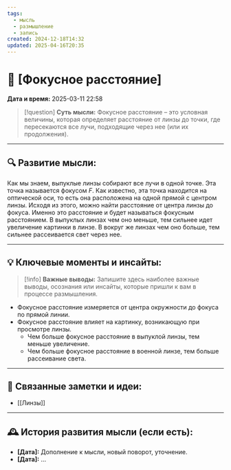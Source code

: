 ```yaml
---
tags:
  - мысль
  - размышление
  - запись
created: 2024-12-18T14:32
updated: 2025-04-16T20:35
---
```


# 💭  [Фокусное расстояние]

**Дата и время:** 2025-03-11 22:58

> [!question] **Суть мысли:**
> Фокусное расстояние – это условная величины, которая определяет расстояние от линзы до точки, где пересекаются все лучи, подходящие через нее (или их продолжения).

---

## 🔍 Развитие мысли:

Как мы знаем, выпуклые линзы собирают все лучи в одной точке. Эта точка называется фокусом $F$. Как известно, эта точка находится на оптической оси, то есть она расположена на одной прямой с центром линзы. Исходя из этого, можно найти расстояние от центра линзы до фокуса. Именно это расстояние и будет называться фокусным расстоянием. В выпуклых линзах чем оно меньше, тем сильнее идет увеличение картинки в линзе. В вокруг же линзах чем оно больше, тем сильнее рассеивается свет через нее.

---

## 💡 Ключевые моменты и инсайты:

> [!info] **Важные выводы:**
> Запишите здесь наиболее важные выводы, осознания или инсайты, которые пришли к вам в процессе размышления.

- Фокусное расстояние измеряется от центра окружности до фокуса по прямой линии.
- Фокусное расстояние влияет на картинку, возникающую при просмотре линзы. 
	- Чем больше фокусное расстояние в выпуклой линзы, тем меньше увеличение. 
	- Чем больше фокусное расстояние в военной линзе, тем больше рассеивание света.

---

## 🔄 Связанные заметки и идеи:

- [[Линзы]]

---

## 🕰️ История развития мысли (если есть):

* **[Дата]:**  Дополнение к мысли, новый поворот, уточнение.
* **[Дата]:**  ...
